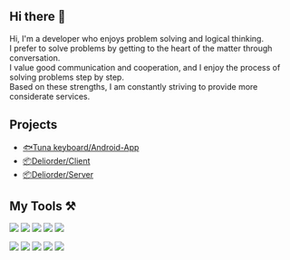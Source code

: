 ## Hi there 👋
Hi, I'm a developer who enjoys problem solving and logical thinking.<br> 
I prefer to solve problems by getting to the heart of the matter through conversation. <br> 
I value good communication and cooperation, and I enjoy the process of solving problems step by step. <br> 
Based on these strengths, I am constantly striving to provide more considerate services.<br> 

## Projects
- [🐟Tuna keyboard/Android-App](https://github.com/coco8j/TunaKeyboard-Andorid-App) 
- [📦Deliorder/Client](https://github.com/DeliOrder/DeliOrder-Client)
- [📦Deliorder/Server](https://github.com/DeliOrder/DeliOrder-Server)


## My Tools ⚒️
<img src="https://img.shields.io/badge/javascript-F7DF1E?style=for-the-badge&logo=javascript&logoColor=black"> <img src="https://img.shields.io/badge/react-61DAFB?style=for-the-badge&logo=react&logoColor=black"> <img src="https://img.shields.io/badge/electron-47848F?style=for-the-badge&logo=electron&logoColor=black"> <img src="https://img.shields.io/badge/zustand-54283c?style=for-the-badge&logo=zustand&logoColor=black"> <img src="https://img.shields.io/badge/tailwind-06B6D4?style=for-the-badge&logo=tailwindcss&logoColor=black">

<img src="https://img.shields.io/badge/node.js-339933?style=for-the-badge&logo=Node.js&logoColor=white"> <img src="https://img.shields.io/badge/express-000000?style=for-the-badge&logo=express&logoColor=white"> <img src="https://img.shields.io/badge/axios-5A29E4?style=for-the-badge&logo=axios&logoColor=white"> <img src="https://img.shields.io/badge/mongodb-47A248?style=for-the-badge&logo=mongodb&logoColor=white"> <img src="https://img.shields.io/badge/mongoose-880000?style=for-the-badge&logo=mongoose&logoColor=white">
